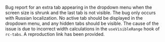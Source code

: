 Bug report for an extra tab appearing in the dropdown menu when the screen size is shrunk and the last tab is not visible. The bug only occurs with Russian localization. No active tab should be displayed in the dropdown menu, and any hidden tabs should be visible. The cause of the issue is due to incorrect width calculations in the `useVisibleRange` hook of `rc-tabs`. A reproduction link has been provided.
